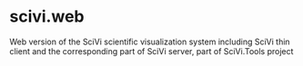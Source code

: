# scivi.web
Web version of the SciVi scientific visualization system including SciVi thin client and the corresponding part of SciVi server, part of SciVi.Tools project
